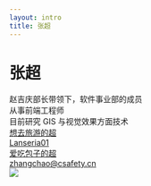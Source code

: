 ```yaml
---
layout: intro
title: 张超
---
```


# 张超

<div class="leading-8 opacity-80">
赵吉庆部长带领下，软件事业部的成员<br>
从事前端工程师<br>
目前研究 GIS 与视觉效果方面技术<br>
</div>

<div my-10 w-min grid="~ cols-[40px_1fr] gap-y4" items-center justify-center>
  <div i-ri-weibo-line op50 ma text-xl/>
  <div><a href="https://github.com/antfu" target="_blank">想去旅游的超</a></div>
  <div i-ri-wechat-line op50 ma text-xl/>
  <div><a href="https://twitter.com/antfu7" target="_blank">Lanseria01</a></div>
  <div i-ri-bilibili-line op50 ma text-xl/>
  <div><a href="https://antfu.me" target="_blank">爱吃包子的超</a></div>
  <div i-ri-mail-line op50 ma text-xl/>
  <div><a href="https://antfu.me" target="_blank">zhangchao@csafety.cn</a></div>
</div>

<img src="https://wx.qlogo.cn/mmhead/Q3auHgzwzM7GOwhv9UcDveIfficaoywicZQojy3lRNfR3tr1PQUXZ7QQ/0" rounded-full w-40 abs-tr mt-16 mr-12/>

<div flex="~ gap2">

</div>

<!--
首先先自我介绍一下，我是来自软件事业部的前端开发工程师
-->

